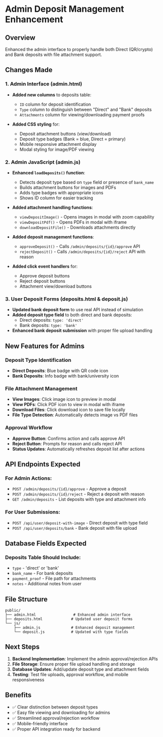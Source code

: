 # Admin Deposit Management Enhancement

## Overview
Enhanced the admin interface to properly handle both Direct (QR/crypto) and Bank deposits with file attachment support.

## Changes Made

### 1. Admin Interface (admin.html)
- **Added new columns** to deposits table:
  - `ID` column for deposit identification
  - `Type` column to distinguish between "Direct" and "Bank" deposits
  - `Attachments` column for viewing/downloading payment proofs

- **Added CSS styling** for:
  - Deposit attachment buttons (view/download)
  - Deposit type badges (Bank = blue, Direct = primary)
  - Mobile responsive attachment display
  - Modal styling for image/PDF viewing

### 2. Admin JavaScript (admin.js)
- **Enhanced `loadDeposits()` function**:
  - Detects deposit type based on `type` field or presence of `bank_name`
  - Builds attachment buttons for images and PDFs
  - Adds type badges with appropriate icons
  - Shows ID column for easier tracking

- **Added attachment handling functions**:
  - `viewDepositImage()` - Opens images in modal with zoom capability
  - `viewDepositPdf()` - Opens PDFs in modal with iframe
  - `downloadDepositFile()` - Downloads attachments directly

- **Added deposit management functions**:
  - `approveDeposit()` - Calls `/admin/deposits/{id}/approve` API
  - `rejectDeposit()` - Calls `/admin/deposits/{id}/reject` API with reason

- **Added click event handlers** for:
  - Approve deposit buttons
  - Reject deposit buttons
  - Attachment view/download buttons

### 3. User Deposit Forms (deposits.html & deposit.js)
- **Updated bank deposit form** to use real API instead of simulation
- **Added deposit type field** to both direct and bank deposits:
  - Direct deposits: `type: 'direct'`
  - Bank deposits: `type: 'bank'`
- **Enhanced bank deposit submission** with proper file upload handling

## New Features for Admins

### Deposit Type Identification
- **Direct Deposits**: Blue badge with QR code icon
- **Bank Deposits**: Info badge with bank/university icon

### File Attachment Management
- **View Images**: Click image icon to preview in modal
- **View PDFs**: Click PDF icon to view in modal with iframe
- **Download Files**: Click download icon to save file locally
- **File Type Detection**: Automatically detects image vs PDF files

### Approval Workflow
- **Approve Button**: Confirms action and calls approve API
- **Reject Button**: Prompts for reason and calls reject API
- **Status Updates**: Automatically refreshes deposit list after actions

## API Endpoints Expected

### For Admin Actions:
- `POST /admin/deposits/{id}/approve` - Approve a deposit
- `POST /admin/deposits/{id}/reject` - Reject a deposit with reason
- `GET /admin/deposits` - List deposits with type and attachment info

### For User Submissions:
- `POST /api/user/deposit-with-image` - Direct deposit with type field
- `POST /api/user/deposits/bank` - Bank deposit with file upload

## Database Fields Expected

### Deposits Table Should Include:
- `type` - 'direct' or 'bank' 
- `bank_name` - For bank deposits
- `payment_proof` - File path for attachments
- `notes` - Additional notes from user

## File Structure
```
public/
├── admin.html                 # Enhanced admin interface
├── deposits.html             # Updated user deposit forms
└── js/
    ├── admin.js              # Enhanced deposit management
    └── deposit.js            # Updated with type fields
```

## Next Steps
1. **Backend Implementation**: Implement the admin approval/rejection APIs
2. **File Storage**: Ensure proper file upload handling and storage
3. **Database Updates**: Add/update deposit type and attachment fields
4. **Testing**: Test file uploads, approval workflow, and mobile responsiveness

## Benefits
- ✅ Clear distinction between deposit types
- ✅ Easy file viewing and downloading for admins
- ✅ Streamlined approval/rejection workflow
- ✅ Mobile-friendly interface
- ✅ Proper API integration ready for backend
